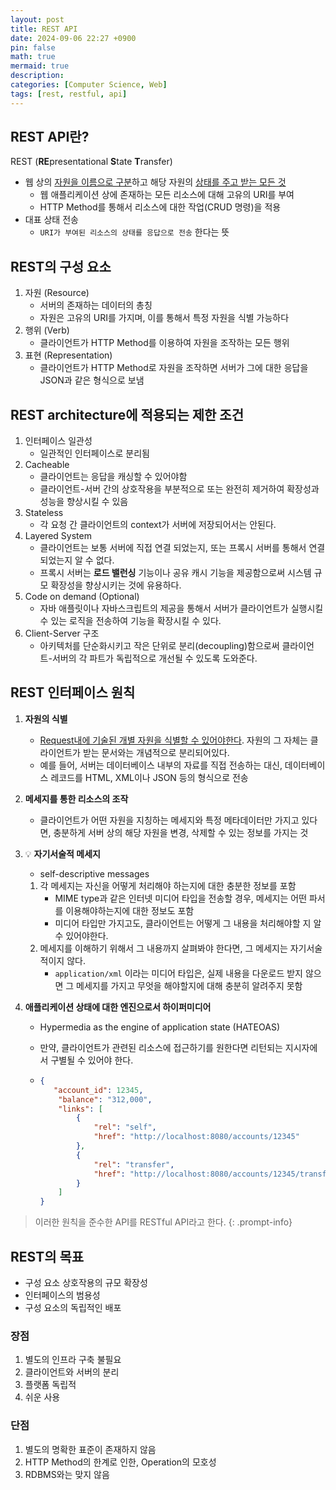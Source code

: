```yaml
---
layout: post
title: REST API
date: 2024-09-06 22:27 +0900
pin: false
math: true
mermaid: true
description:
categories: [Computer Science, Web]
tags: [rest, restful, api]
---
```


## REST API란?

REST (**RE**presentational **S**tate **T**ransfer)

* 웹 상의 <u>자원을 이름으로 구분</u>하고 해당 자원의 <u>상태를 주고 받는 모든 것</u>
  * 웹 애플리케이션 상에 존재하는 모든 리소스에 대해 고유의 URI를 부여
  * HTTP Method를 통해서 리소스에 대한 작업(CRUD 명령)을 적용
* 대표 상태 전송
  * `URI가 부여된 리소스의 상태를 응답으로 전송` 한다는 뜻


## REST의 구성 요소

1. 자원 (Resource) 
   * 서버의 존재하는 데이터의 총칭
   * 자원은 고유의 URI를 가지며, 이를 통해서 특정 자원을 식별 가능하다
2. 행위 (Verb)
   * 클라이언트가 HTTP Method를 이용하여 자원을 조작하는 모든 행위
3. 표현 (Representation)
   * 클라이언트가 HTTP Method로 자원을 조작하면 서버가 그에 대한 응답을 JSON과 같은 형식으로 보냄





## REST architecture에 적용되는 제한 조건

1. 인터페이스 일관성
   * 일관적인 인터페이스로 분리됨
2. Cacheable
   * 클라이언트는 응답을 캐싱할 수 있어야함
   * 클라이언트-서버 간의 상호작용을 부분적으로 또는 완전히 제거하여 확장성과 성능을 향상시킬 수 있음
3. Stateless
   * 각 요청 간 클라이언트의 context가 서버에 저장되어서는 안된다.
4. Layered System
   * 클라이언트는 보통 서버에 직접 연결 되었는지, 또는 프록시 서버를 통해서 연결되었는지 알 수 없다. 
   * 프록시 서버는 **로드 밸런싱** 기능이나 공유 캐시 기능을 제공함으로써 시스템 규모 확장성을 향상시키는 것에 유용하다.
5. Code on demand (Optional)
   * 자바 애플릿이나 자바스크립트의 제공을 통해서 서버가 클라이언트가 실행시킬 수 있는 로직을 전송하여 기능을 확장시킬 수 있다.
6. Client-Server 구조
   * 아키텍처를 단순화시키고 작은 단위로 분리(decoupling)함으로써 클라이언트-서버의 각 파트가 독립적으로 개선될 수 있도록 도와준다.



## REST 인터페이스 원칙

1. **자원의 식별**

   * <u>Request내에 기술된 개별 자원을 식별할 수 있어야한다</u>. 자원의 그 자체는 클라이언트가 받는 문서와는 개념적으로 분리되어있다.
   * 예를 들어, 서버는 데이터베이스 내부의 자료를 직접 전송하는 대신, 데이터베이스 레코드를 HTML, XML이나 JSON 등의 형식으로 전송

2. **메세지를 통한 리소스의 조작**

   * 클라이언트가 어떤 자원을 지칭하는 메세지와 특정 메타데이터만 가지고 있다면, 충분하게 서버 상의 해당 자원을 변경, 삭제할 수 있는 정보를 가지는 것

3. 💡 **자기서술적 메세지**

   * self-descriptive messages

   1. 각 메세지는 자신을 어떻게 처리해야 하는지에 대한 충분한 정보를 포함
      * MIME type과 같은 인터넷 미디어 타입을 전송할 경우, 메세지는 어떤 파서를 이용해야하는지에 대한 정보도 포함
      * 미디어 타입만 가지고도, 클라이언트는 어떻게 그 내용을 처리해야할 지 알 수 있어야한다.
   2. 메세지를 이해하기 위해서 그 내용까지 살펴봐야 한다면, 그 메세지는 자기서술적이지 않다.
      * `application/xml` 이라는 미디어 타입은, 실제 내용을 다운로드 받지 않으면 그 메세지를 가지고 무엇을 해야할지에 대해 충분히 알려주지 못함

4. **애플리케이션 상태에 대한 엔진으로서 하이퍼미디어** 

   * Hypermedia as the engine of application state (HATEOAS)

   * 만약, 클라이언트가 관련된 리소스에 접근하기를 원한다면 리턴되는 지시자에서 구별될 수 있어야 한다.

   * ```json
     {
        "account_id": 12345,
         "balance": "312,000",
         "links": [
             {
                 "rel": "self",
                 "href": "http://localhost:8080/accounts/12345"
             },
             {
                 "rel": "transfer",
                 "href": "http://localhost:8080/accounts/12345/transfer"
             }
         ]
     }
     ```

> 이러한 원칙을 준수한 API를 RESTful API라고 한다.
{: .prompt-info}

## REST의 목표

* 구성 요소 상호작용의 규모 확장성
* 인터페이스의 범용성
* 구성 요소의 독립적인 배포



### 장점

1. 별도의 인프라 구축 불필요
2. 클라이언트와 서버의 분리
3. 플랫폼 독립적
4. 쉬운 사용



### 단점

1. 별도의 명확한 표준이 존재하지 않음
2. HTTP Method의 한계로 인한, Operation의 모호성
3. RDBMS와는 맞지 않음
